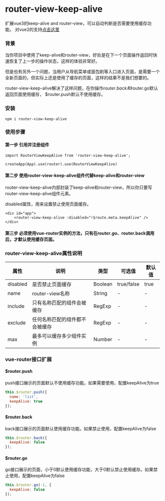 # router-view-keep-alive
扩展vue3的keep-alive and router-view，可以自动判断是否需要使用缓存功能。
对vue2的支持[点击这里](https://github.com/maweimaweima/keep-alive-router)

### 背景

当你项目中使用了keep-alive和router-view，好处是在下一个页面操作返回时快速恢复了上一步的操作状态，这样的体验非常好。

但是也有另外一个问题，当用户从导航菜单或面包削等入口进入页面，是需要一个全新页面的，但实际上还是使用了缓存的页面，这样的结果不是我们想要的。

router-view-keep-alive解决了这样问题，在你操作$router.back和$router.go默认返回页面使用缓存，
$router.push默认不使用缓存。

### 安装

```npm i router-view-keep-alive```

### 使用步骤

#### 第一步 引用并注册组件

```
import RouterViewKeepAlive from 'router-view-keep-alive';

createApp(App).use(router).use(RouterViewKeepAlive)
```

#### 第二步 使用router-view-keep-alive组件代替keep-alive和router-view

router-view-keep-alive内部封装了keep-alive和router-view，所以你只要写router-view-keep-alive组件元素。

disabled属性，用来设置禁止使用页面缓存。

```
<div id="app">
    <router-view-keep-alive :disabled="!$route.meta.keepAlive" />
</div>
```

#### 第三步 必须使用vue-router实例的方法，只有在$router.go、$router.back调用后，才默认使用缓存页面。

### router-view-keep-alive属性说明

| 属性 | 说明 | 类型 | 可选值 | 默认值 |
| --- | --- | --- | --- | --- |
| disabled | 是否禁止页面缓存 | Boolean  | true/false | true |
| name | router-view名称 | String  | - | - |
| include | 只有名称匹配的组件会被缓存 | RegExp  | - | - |
| exclude | 任何名称匹配的组件都不会被缓存 | RegExp  | - | - |
| max | 最多可以缓存多少组件实例 | Number  | - | - |


### vue-router接口扩展

#### $router.push
push接口展示的页面默认不使用缓存功能。如果需要使用，配置keepAlive为true
```javascript
this.$router.push({
  name: 'list',
  keepAlive: true
});
```
#### $router.back
back接口展示的页面默认使用缓存功能。如果禁止使用，配置keepAlive为false
```javascript
this.$router.back({
  keepAlive: false
});
```

#### $router.go
go接口展示的页面，小于0默认使用缓存功能，大于0默认禁止使用缓存。如果禁止使用，配置keepAlive为false
```javascript
this.$router.go(-1, {
  keepAlive: false
});
```
